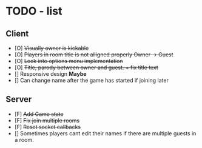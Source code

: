 # TODO - list

## Client
 - [O] ~~Visually owner is kickable~~
 - [O] ~~Players in room title is not alligned properly Owner -> Guest~~
 - [O] ~~Look into options menu implementation~~
 - [O] ~~Title, parody between owner and guest. + fix title text~~
 - [] Responsive design **Maybe**
 - [] Can change name after the game has started if joining later

## Server
 - [F] ~~Add Game state~~
 - [F] ~~Fix join multiple rooms~~
 - [F] ~~Reset socket callbacks~~
 - [] Sometimes players cant edit their names if there are multiple guests in a room.
 
